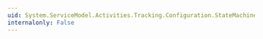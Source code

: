 ```yaml
---
uid: System.ServiceModel.Activities.Tracking.Configuration.StateMachineStateQueryElement.NewTrackingQuery
internalonly: False
---
```

